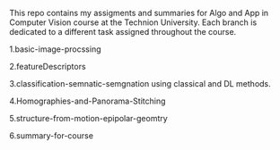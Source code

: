 This repo contains my assigments and summaries for Algo and App in Computer Vision course at the Technion University.
Each branch is dedicated to a different task assigned throughout the course.

  1.basic-image-procssing
  
  2.featureDescriptors
  
  3.classification-semnatic-semgnation using classical and DL methods.
  
  4.Homographies-and-Panorama-Stitching
  
  5.structure-from-motion-epipolar-geomtry
  
  6.summary-for-course
